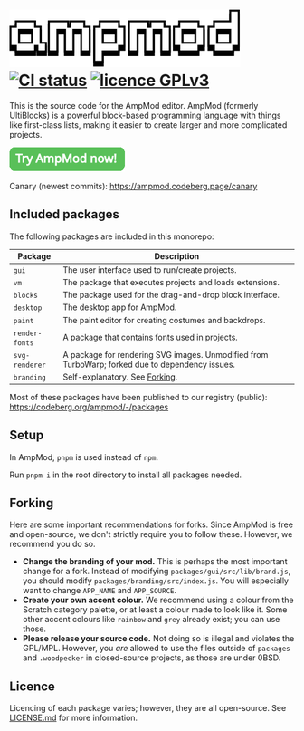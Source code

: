 # ![AmpMod](packages/gui/src/components/amp-header/ampmod.svg)<br>[![CI status](https://ci.codeberg.org/api/badges/15147/status.svg)](https://ci.codeberg.org/repos/15147) [![licence GPLv3](https://img.shields.io/badge/licence-multiple,%20click%20here-blue.svg)](LICENSE.md)

This is the source code for the AmpMod editor. AmpMod (formerly UltiBlocks) is a powerful block-based programming language with things like first-class lists,
making it easier to create larger and more complicated projects.

[![Try AmpMod now!](readme-assets/trynow.png)](https://ampmod.codeberg.page)

Canary (newest commits): https://ampmod.codeberg.page/canary

## Included packages

The following packages are included in this monorepo:

| Package        | Description                                                                                     |
| -------------- | ----------------------------------------------------------------------------------------------- |
| `gui`          | The user interface used to run/create projects.                                                 |
| `vm`           | The package that executes projects and loads extensions.                                        |
| `blocks`       | The package used for the drag-and-drop block interface.                                         |
| `desktop`      | The desktop app for AmpMod.                                                                     |
| `paint`        | The paint editor for creating costumes and backdrops.                                           |
| `render-fonts` | A package that contains fonts used in projects.                                                 |
| `svg-renderer` | A package for rendering SVG images. Unmodified from TurboWarp; forked due to dependency issues. |
| `branding`     | Self-explanatory. See [Forking](#forking).                                                      |

Most of these packages have been published to our registry (public):
https://codeberg.org/ampmod/-/packages

## Setup

In AmpMod, `pnpm` is used instead of `npm`.

Run `pnpm i` in the root directory to install all packages needed.

## Forking

Here are some important recommendations for forks. Since AmpMod is free and open-source, we don't strictly require
you to follow these. However, we recommend you do so.

- **Change the branding of your mod.** This is perhaps the most important change for a fork. Instead of modifying
  `packages/gui/src/lib/brand.js`, you should modify `packages/branding/src/index.js`. You will especially
  want to change `APP_NAME` and `APP_SOURCE`.
- **Create your own accent colour.** We recommend using a colour from the Scratch category palette, or at least a colour
  made to look like it. Some other accent colours like `rainbow` and `grey` already exist; you can use those.
- **Please release your source code.** Not doing so is illegal and violates the GPL/MPL. However, you _are_ allowed to
  use the files outside of `packages` and `.woodpecker` in closed-source projects, as those are under 0BSD.

## Licence

Licencing of each package varies; however, they are all open-source. See [LICENSE.md](LICENSE.md) for more information.
